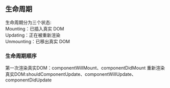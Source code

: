 ## 生命周期
生命周期分为三个状态:  
Mounting：已插入真实 DOM  
Updating：正在被重新渲染  
Unmounting：已移出真实 DOM  

### 生命周期顺序
第一次渲染真实DOM：componentWillMount、componentDidMount
重新渲染真实DOM:shouldComponentUpdate、componentWillUpdate、componentDidUpdate  